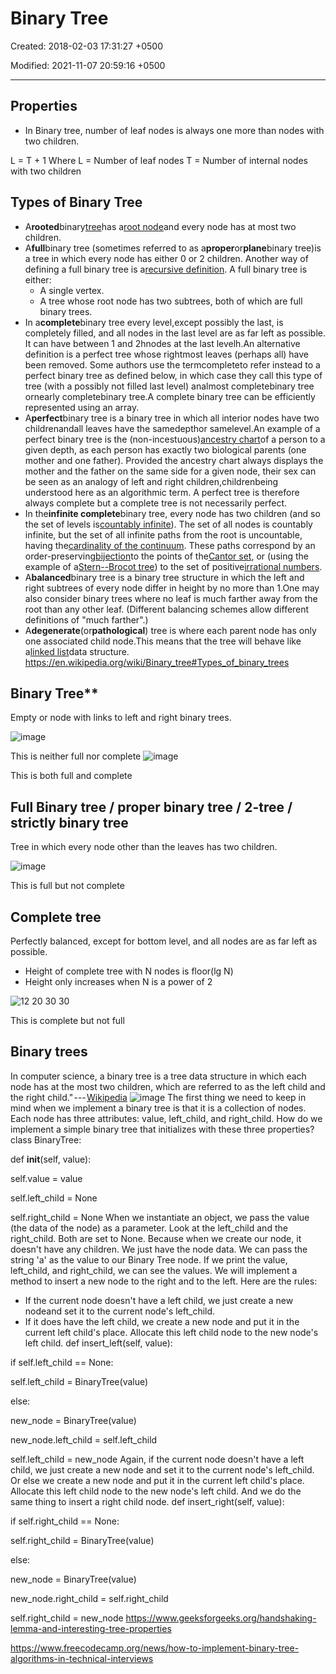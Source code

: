 # Binary Tree

Created: 2018-02-03 17:31:27 +0500

Modified: 2021-11-07 20:59:16 +0500

---

## Properties

- In Binary tree, number of leaf nodes is always one more than nodes with two children.

L = T + 1
Where L = Number of leaf nodes
T = Number of internal nodes with two children

## Types of Binary Tree

- A**rooted**binary[tree](https://en.wikipedia.org/wiki/Tree_data_structure)has a[root node](https://en.wikipedia.org/wiki/Root_node)and every node has at most two children.
- A**full**binary tree (sometimes referred to as a**proper**or**plane**binary tree)is a tree in which every node has either 0 or 2 children. Another way of defining a full binary tree is a[recursive definition](https://en.wikipedia.org/wiki/Recursive_definition). A full binary tree is either:
  - A single vertex.
  - A tree whose root node has two subtrees, both of which are full binary trees.
- In a**complete**binary tree every level,except possibly the last, is completely filled, and all nodes in the last level are as far left as possible. It can have between 1 and 2hnodes at the last levelh.An alternative definition is a perfect tree whose rightmost leaves (perhaps all) have been removed. Some authors use the termcompleteto refer instead to a perfect binary tree as defined below, in which case they call this type of tree (with a possibly not filled last level) analmost completebinary tree ornearly completebinary tree.A complete binary tree can be efficiently represented using an array.
- A**perfect**binary tree is a binary tree in which all interior nodes have two childrenandall leaves have the samedepthor samelevel.An example of a perfect binary tree is the (non-incestuous)[ancestry chart](https://en.wikipedia.org/wiki/Ancestry_chart)of a person to a given depth, as each person has exactly two biological parents (one mother and one father). Provided the ancestry chart always displays the mother and the father on the same side for a given node, their sex can be seen as an analogy of left and right children,childrenbeing understood here as an algorithmic term. A perfect tree is therefore always complete but a complete tree is not necessarily perfect.
- In the**infinite complete**binary tree, every node has two children (and so the set of levels is[countably infinite](https://en.wikipedia.org/wiki/Countably_infinite)). The set of all nodes is countably infinite, but the set of all infinite paths from the root is uncountable, having the[cardinality of the continuum](https://en.wikipedia.org/wiki/Cardinality_of_the_continuum). These paths correspond by an order-preserving[bijection](https://en.wikipedia.org/wiki/Bijection)to the points of the[Cantor set](https://en.wikipedia.org/wiki/Cantor_set), or (using the example of a[Stern--Brocot tree](https://en.wikipedia.org/wiki/Stern%E2%80%93Brocot_tree)) to the set of positive[irrational numbers](https://en.wikipedia.org/wiki/Irrational_number).
- A**balanced**binary tree is a binary tree structure in which the left and right subtrees of every node differ in height by no more than 1.One may also consider binary trees where no leaf is much farther away from the root than any other leaf. (Different balancing schemes allow different definitions of "much farther".)
- A**degenerate**(or**pathological**) tree is where each parent node has only one associated child node.This means that the tree will behave like a[linked list](https://en.wikipedia.org/wiki/Linked_list)data structure.
<https://en.wikipedia.org/wiki/Binary_tree#Types_of_binary_trees>

## Binary Tree**

Empty or node with links to left and right binary trees.

![image](media/Binary-Tree-image1.png)

This is neither full nor complete
![image](media/Binary-Tree-image2.png)

This is both full and complete

## Full Binary tree / proper binary tree / 2-tree / strictly binary tree

Tree in which every node other than the leaves has two children.

![image](media/Binary-Tree-image3.png)

This is full but not complete

## Complete tree

Perfectly balanced, except for bottom level, and all nodes are as far left as possible.

- Height of complete tree with N nodes is floor(lg N)
- Height only increases when N is a power of 2

![12 20 30 30 ](media/Binary-Tree-image4.png)

This is complete but not full

## Binary trees

In computer science, a binary tree is a tree data structure in which each node has at the most two children, which are referred to as the left child and the right child." --- [Wikipedia](https://en.wikipedia.org/wiki/Binary_tree)
![image](media/Binary-Tree-image5.png)
The first thing we need to keep in mind when we implement a binary tree is that it is a collection of nodes. Each node has three attributes: value, left_child, and right_child.
How do we implement a simple binary tree that initializes with these three properties?
class BinaryTree:

def **init**(self, value):

self.value = value

self.left_child = None

self.right_child = None
When we instantiate an object, we pass the value (the data of the node) as a parameter. Look at the left_child and the right_child. Both are set to None.
Because when we create our node, it doesn't have any children. We just have the node data.
We can pass the string 'a' as the value to our Binary Tree node. If we print the value, left_child, and right_child, we can see the values.
We will implement a method to insert a new node to the right and to the left.
Here are the rules:

- If the current node doesn't have a left child, we just create a new nodeand set it to the current node's left_child.
- If it does have the left child, we create a new node and put it in the current left child's place. Allocate this left child node to the new node's left child.
def insert_left(self, value):

if self.left_child == None:

self.left_child = BinaryTree(value)

else:

new_node = BinaryTree(value)

new_node.left_child = self.left_child

self.left_child = new_node
Again, if the current node doesn't have a left child, we just create a new node and set it to the current node's left_child. Or else we create a new node and put it in the current left child's place. Allocate this left child node to the new node's left child.
And we do the same thing to insert a right child node.
def insert_right(self, value):

if self.right_child == None:

self.right_child = BinaryTree(value)

else:

new_node = BinaryTree(value)

new_node.right_child = self.right_child

self.right_child = new_node
<https://www.geeksforgeeks.org/handshaking-lemma-and-interesting-tree-properties>

<https://www.freecodecamp.org/news/how-to-implement-binary-tree-algorithms-in-technical-interviews>
